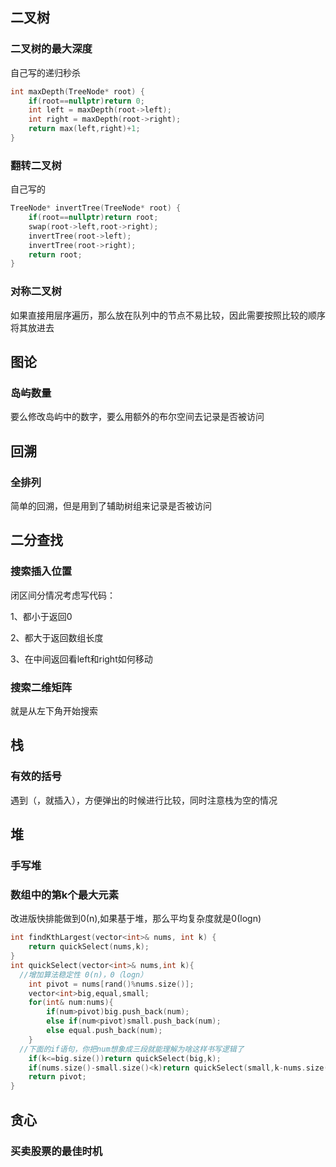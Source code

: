 ## 二叉树

### 二叉树的最大深度

自己写的递归秒杀

```cpp
int maxDepth(TreeNode* root) {
    if(root==nullptr)return 0;
    int left = maxDepth(root->left);
    int right = maxDepth(root->right);
    return max(left,right)+1;
}
```

### 翻转二叉树

自己写的

```cpp
TreeNode* invertTree(TreeNode* root) {
    if(root==nullptr)return root;
    swap(root->left,root->right);
    invertTree(root->left);
    invertTree(root->right);
    return root;
}
```

### 对称二叉树

如果直接用层序遍历，那么放在队列中的节点不易比较，因此需要按照比较的顺序将其放进去

## 图论

### 岛屿数量

要么修改岛屿中的数字，要么用额外的布尔空间去记录是否被访问

## 回溯

### 全排列

简单的回溯，但是用到了辅助树组来记录是否被访问

## 二分查找

### 搜索插入位置

闭区间分情况考虑写代码：

1、都小于返回0

2、都大于返回数组长度

3、在中间返回看left和right如何移动

### 搜索二维矩阵

就是从左下角开始搜索

## 栈

### 有效的括号

遇到（，就插入），方便弹出的时候进行比较，同时注意栈为空的情况

## 堆

### 手写堆

### 数组中的第k个最大元素

改进版快排能做到0(n),如果基于堆，那么平均复杂度就是0(logn)

```cpp
int findKthLargest(vector<int>& nums, int k) {
    return quickSelect(nums,k);
}
int quickSelect(vector<int>& nums,int k){
  //增加算法稳定性 0(n)，0（logn）
    int pivot = nums[rand()%nums.size()];
    vector<int>big,equal,small;
    for(int& num:nums){
        if(num>pivot)big.push_back(num);
        else if(num<pivot)small.push_back(num);
        else equal.push_back(num);
    }
  //下面的if语句，你把num想象成三段就能理解为啥这样书写逻辑了
    if(k<=big.size())return quickSelect(big,k);
    if(nums.size()-small.size()<k)return quickSelect(small,k-nums.size()+small.size());
    return pivot;
}
```

## 贪心

### 买卖股票的最佳时机
